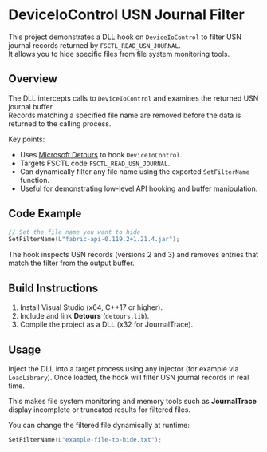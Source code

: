 # DeviceIoControl USN Journal Filter

This project demonstrates a DLL hook on `DeviceIoControl` to filter USN journal records returned by `FSCTL_READ_USN_JOURNAL`.  
It allows you to hide specific files from file system monitoring tools.

## Overview

The DLL intercepts calls to `DeviceIoControl` and examines the returned USN journal buffer.  
Records matching a specified file name are removed before the data is returned to the calling process.  

Key points:
- Uses [Microsoft Detours](https://github.com/microsoft/Detours) to hook `DeviceIoControl`.
- Targets FSCTL code `FSCTL_READ_USN_JOURNAL`.
- Can dynamically filter any file name using the exported `SetFilterName` function.
- Useful for demonstrating low-level API hooking and buffer manipulation.

## Code Example

```cpp
// Set the file name you want to hide
SetFilterName(L"fabric-api-0.119.2+1.21.4.jar");
```

The hook inspects USN records (versions 2 and 3) and removes entries that match the filter from the output buffer.

## Build Instructions

1. Install Visual Studio (x64, C++17 or higher).
2. Include and link **Detours** (`detours.lib`).
3. Compile the project as a DLL (x32 for JournalTrace).

## Usage

Inject the DLL into a target process using any injector (for example via `LoadLibrary`).
Once loaded, the hook will filter USN journal records in real time.

This makes file system monitoring and memory tools such as **JournalTrace** display incomplete or truncated results for filtered files.

You can change the filtered file dynamically at runtime:

```cpp
SetFilterName(L"example-file-to-hide.txt");
```
